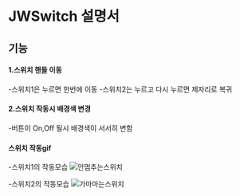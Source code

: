 # JWSwitch 설명서

## 기능
#### 1.스위치 핸들 이동
-스위치1은 누르면 한번에 이동
-스위치2는 누르고 다시 누르면 제자리로 복귀

#### 2.스위치 작동시 배경색 변경
-버튼이 On,Off 될시 배경색이 서서히 변함


#### 스위치 작동gif
-스위치1의 작동모습
![안멈추는스위치](https://user-images.githubusercontent.com/54255611/68742214-f4001900-0632-11ea-88e1-10a088983532.gif)

-스위치2의 작동모습
![가마마는스위치](https://user-images.githubusercontent.com/54255611/68742292-29a50200-0633-11ea-81d3-79dbb5d6dcc5.gif)


